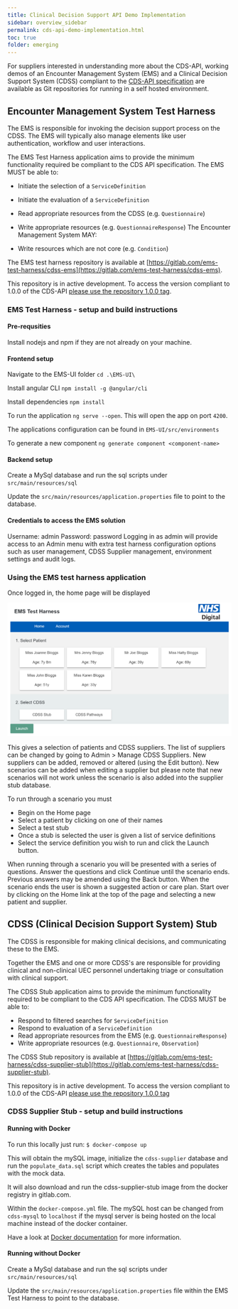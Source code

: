```yaml
---
title: Clinical Decision Support API Demo Implementation
sidebar: overview_sidebar
permalink: cds-api-demo-implementation.html
toc: true
folder: emerging
---
```


For suppliers interested in understanding more about the CDS-API, working demos of an Encounter Management System (EMS) and a Clinical Decision Support System (CDSS) compliant to the [CDS-API specification](https://developer.nhs.uk/apis/cds-api/) are available as Git repositories for running in a self hosted environment.

## Encounter Management System Test Harness

The EMS is responsible for invoking the decision support process on the CDSS. The EMS will typically also manage elements like user authentication, workflow and user interactions.

The EMS Test Harness application aims to provide the minimum functionality required be compliant to the CDS API specification. The EMS MUST be able to:

* Initiate the selection of a `ServiceDefinition`
* Initiate the evaluation of a `ServiceDefinition`
* Read appropriate resources from the CDSS (e.g. `Questionnaire`)
* Write appropriate resources (e.g. `QuestionnaireResponse`)
The Encounter Management System MAY:

* Write resources which are not core (e.g. `Condition`)

The EMS test harness repository is available at [https://gitlab.com/ems-test-harness/cdss-ems](https://gitlab.com/ems-test-harness/cdss-ems).

This repository is in active development. To access the version compliant to 1.0.0 of the CDS-API [please use the repository 1.0.0 tag](https://gitlab.com/ems-test-harness/cdss-ems/tree/1.0.0).

### EMS Test Harness - setup and build instructions

#### Pre-requsities

Install nodejs and npm if they are not already on your machine.

#### Frontend setup

Navigate to the EMS-UI folder `cd .\EMS-UI\`

Install angular CLI `npm install -g @angular/cli`

Install dependencies `npm install`

To run the application `ng serve --open`. This will open the app on port `4200`.

The applications configuration can be found in `EMS-UI/src/environments`

To generate a new component `ng generate component <component-name>`

#### Backend setup

Create a MySql database and run the sql scripts under `src/main/resources/sql`

Update the `src/main/resources/application.properties` file to point to the database.


#### Credentials to access the EMS solution

Username: admin
Password: password
Logging in as admin will provide access to an Admin menu with extra test harness configuration options such as user management, CDSS Supplier management, environment settings and audit logs.


### Using the EMS test harness application

Once logged in, the home page will be displayed

<p style="text-align:center;"><a href="images/ems-demo-homepage.png"><img src="images/ems-demo-homepage.png" alt="The EMS Test Harness home page" title="The EMS Test Harness home page" style="max-width:100%"></a></p>

This gives a selection of patients and CDSS suppliers. The list of suppliers can be changed by going to Admin > Manage CDSS Suppliers. New suppliers can be added, removed or altered (using the Edit button). New scenarios can be added when editing a supplier but please note that new scenarios will not work unless the scenario is also added into the supplier stub database.

To run through a scenario you must
- Begin on the Home page
- Select a patient by clicking on one of their names
- Select a test stub
- Once a stub is selected the user is given a list of service definitions
- Select the service definition you wish to run and click the Launch button.

When running through a scenario you will be presented with a series of questions. Answer the questions and click Continue until the scenario ends. Previous answers may be amended using the Back button. When the scenario ends the user is shown a suggested action or care plan. Start over by clicking on the Home link at the top of the page and selecting a new patient and supplier.


## CDSS (Clinical Decision Support System) Stub

The CDSS is responsible for making clinical decisions, and communicating these to the EMS.

Together the EMS and one or more CDSS's are responsible for providing clinical and non-clinical UEC personnel undertaking triage or consultation with clinical support.

The CDSS Stub application aims to provide the minimum functionality required to be compliant to the CDS API specification. The CDSS MUST be able to:

- Respond to filtered searches for `ServiceDefinition`
- Respond to evaluation of a `ServiceDefinition`
- Read appropriate resources from the EMS (e.g. `QuestionnaireResponse`)
- Write appropriate resources (e.g. `Questionnaire`, `Observation`)

The CDSS Stub repository is available at [https://gitlab.com/ems-test-harness/cdss-supplier-stub](https://gitlab.com/ems-test-harness/cdss-supplier-stub).

This repository is in active development. To access the version compliant to 1.0.0 of the CDS-API [please use the repository 1.0.0 tag](https://gitlab.com/ems-test-harness/cdss-supplier-stub/tree/1.0.0)


### CDSS Supplier Stub - setup and build instructions

#### Running with Docker

To run this locally just run:
`$ docker-compose up`

This will obtain the mySQL image, initialize the `cdss-supplier` database and run the `populate_data.sql` script which creates the tables and populates with the mock data.

It will also download and run the cdss-supplier-stub image from the docker registry in gitlab.com.

Within the `docker-compose.yml` file. The mySQL host can be changed from `cdss-mysql` to `localhost` if the mysql server is being hosted on the local machine instead of the docker container.

Have a look at [Docker documentation](https://docs.docker.com/) for more information.

#### Running without Docker

Create a MySql database and run the sql scripts under `src/main/resources/sql`

Update the `src/main/resources/application.properties` file within the EMS Test Harness to point to the database.

